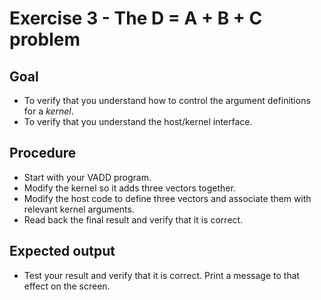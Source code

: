 Exercise 3 - The D = A + B + C problem
======================================

Goal
----
* To verify that you understand how to control the argument definitions for a *kernel*.
* To verify that you understand the host/kernel interface.

Procedure
---------
* Start with your VADD program.
* Modify the kernel so it adds three vectors together.
* Modify the host code to define three vectors and associate them with relevant kernel arguments.
* Read back the final result and verify that it is correct.

Expected output
---------------
* Test your result and verify that it is correct.
Print a message to that effect on the screen.
